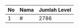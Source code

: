 | No | Nama            | Jumlah Level |
|----|-----------------|--------------|
| 1  | #    |    2786        |
